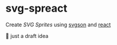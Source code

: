 # svg-spreact

Create _SVG Sprites_ using [svgson](https://github.com/elrumordelaluz/svgson-next) and [react](https://reactjs.org/)

🚧 just a draft idea
